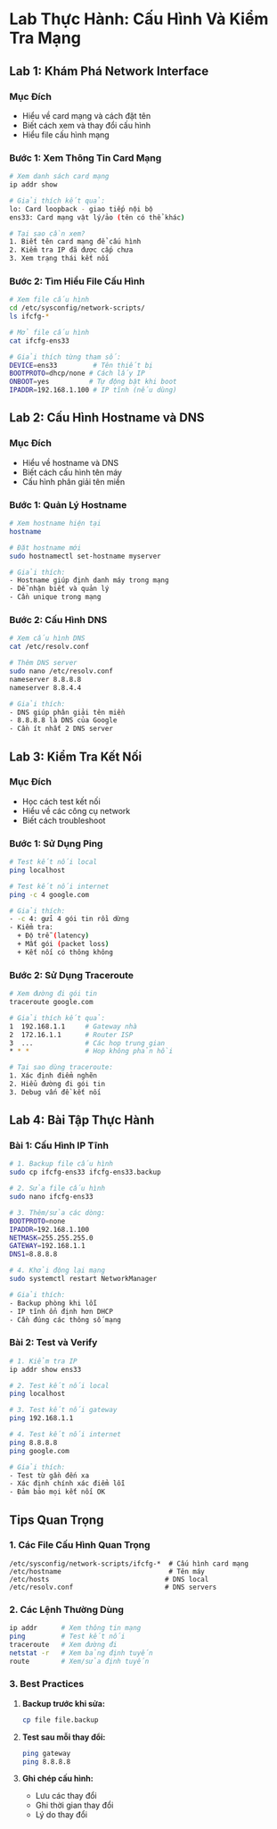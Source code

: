 # Lab Thực Hành: Cấu Hình Và Kiểm Tra Mạng

## Lab 1: Khám Phá Network Interface

### Mục Đích
- Hiểu về card mạng và cách đặt tên
- Biết cách xem và thay đổi cấu hình
- Hiểu file cấu hình mạng

### Bước 1: Xem Thông Tin Card Mạng
```bash
# Xem danh sách card mạng
ip addr show

# Giải thích kết quả:
lo: Card loopback - giao tiếp nội bộ
ens33: Card mạng vật lý/ảo (tên có thể khác)

# Tại sao cần xem?
1. Biết tên card mạng để cấu hình
2. Kiểm tra IP đã được cấp chưa
3. Xem trạng thái kết nối
```

### Bước 2: Tìm Hiểu File Cấu Hình
```bash
# Xem file cấu hình
cd /etc/sysconfig/network-scripts/
ls ifcfg-*

# Mở file cấu hình
cat ifcfg-ens33

# Giải thích từng tham số:
DEVICE=ens33         # Tên thiết bị
BOOTPROTO=dhcp/none # Cách lấy IP
ONBOOT=yes          # Tự động bật khi boot
IPADDR=192.168.1.100 # IP tĩnh (nếu dùng)
```

## Lab 2: Cấu Hình Hostname và DNS

### Mục Đích
- Hiểu về hostname và DNS
- Biết cách cấu hình tên máy
- Cấu hình phân giải tên miền

### Bước 1: Quản Lý Hostname
```bash
# Xem hostname hiện tại
hostname

# Đặt hostname mới
sudo hostnamectl set-hostname myserver

# Giải thích:
- Hostname giúp định danh máy trong mạng
- Dễ nhận biết và quản lý
- Cần unique trong mạng
```

### Bước 2: Cấu Hình DNS
```bash
# Xem cấu hình DNS
cat /etc/resolv.conf

# Thêm DNS server
sudo nano /etc/resolv.conf
nameserver 8.8.8.8
nameserver 8.8.4.4

# Giải thích:
- DNS giúp phân giải tên miền
- 8.8.8.8 là DNS của Google
- Cần ít nhất 2 DNS server
```

## Lab 3: Kiểm Tra Kết Nối

### Mục Đích
- Học cách test kết nối
- Hiểu về các công cụ network
- Biết cách troubleshoot

### Bước 1: Sử Dụng Ping
```bash
# Test kết nối local
ping localhost

# Test kết nối internet
ping -c 4 google.com

# Giải thích:
- -c 4: gửi 4 gói tin rồi dừng
- Kiểm tra:
  + Độ trễ (latency)
  + Mất gói (packet loss)
  + Kết nối có thông không
```

### Bước 2: Sử Dụng Traceroute
```bash
# Xem đường đi gói tin
traceroute google.com

# Giải thích kết quả:
1  192.168.1.1     # Gateway nhà
2  172.16.1.1      # Router ISP
3  ...             # Các hop trung gian
* * *              # Hop không phản hồi

# Tại sao dùng traceroute:
1. Xác định điểm nghẽn
2. Hiểu đường đi gói tin
3. Debug vấn đề kết nối
```

## Lab 4: Bài Tập Thực Hành

### Bài 1: Cấu Hình IP Tĩnh
```bash
# 1. Backup file cấu hình
sudo cp ifcfg-ens33 ifcfg-ens33.backup

# 2. Sửa file cấu hình
sudo nano ifcfg-ens33

# 3. Thêm/sửa các dòng:
BOOTPROTO=none
IPADDR=192.168.1.100
NETMASK=255.255.255.0
GATEWAY=192.168.1.1
DNS1=8.8.8.8

# 4. Khởi động lại mạng
sudo systemctl restart NetworkManager

# Giải thích:
- Backup phòng khi lỗi
- IP tĩnh ổn định hơn DHCP
- Cần đúng các thông số mạng
```

### Bài 2: Test và Verify
```bash
# 1. Kiểm tra IP
ip addr show ens33

# 2. Test kết nối local
ping localhost

# 3. Test kết nối gateway
ping 192.168.1.1

# 4. Test kết nối internet
ping 8.8.8.8
ping google.com

# Giải thích:
- Test từ gần đến xa
- Xác định chính xác điểm lỗi
- Đảm bảo mọi kết nối OK
```

## Tips Quan Trọng

### 1. Các File Cấu Hình Quan Trọng
```plaintext
/etc/sysconfig/network-scripts/ifcfg-*  # Cấu hình card mạng
/etc/hostname                           # Tên máy
/etc/hosts                             # DNS local
/etc/resolv.conf                       # DNS servers
```

### 2. Các Lệnh Thường Dùng
```bash
ip addr      # Xem thông tin mạng
ping         # Test kết nối
traceroute   # Xem đường đi
netstat -r   # Xem bảng định tuyến
route        # Xem/sửa định tuyến
```

### 3. Best Practices
1. **Backup trước khi sửa:**
   ```bash
   cp file file.backup
   ```

2. **Test sau mỗi thay đổi:**
   ```bash
   ping gateway
   ping 8.8.8.8
   ```

3. **Ghi chép cấu hình:**
   - Lưu các thay đổi
   - Ghi thời gian thay đổi
   - Lý do thay đổi

